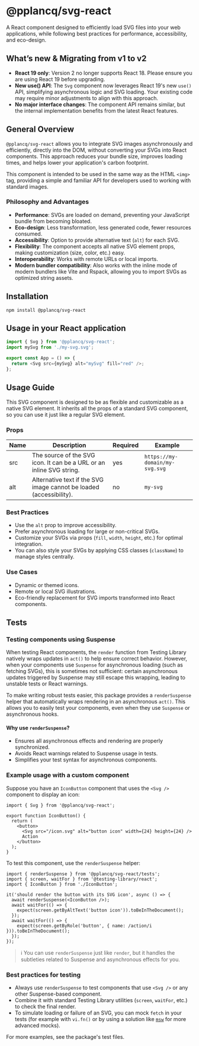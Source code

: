 # @pplancq/svg-react

A React component designed to efficiently load SVG files into your web applications,
while following best practices for performance, accessibility, and eco-design.

## What’s new & Migrating from v1 to v2

- **React 19 only**: Version 2 no longer supports React 18. Please ensure you are using React 19 before upgrading.
- **New use() API**: The `Svg` component now leverages React 19's new `use()` API, simplifying asynchronous logic and SVG loading. Your existing code may require minor adjustments to align with this approach.
- **No major interface changes**: The component API remains similar, but the internal implementation benefits from the latest React features.

## General Overview

`@pplancq/svg-react` allows you to integrate SVG images asynchronously and efficiently, directly into the DOM,
without converting your SVGs into React components. This approach reduces your bundle size, improves loading times,
and helps lower your application's carbon footprint.

This component is intended to be used in the same way as the HTML `<img>` tag, providing a simple and familiar API for developers used to working with standard images.

### Philosophy and Advantages

- **Performance**: SVGs are loaded on demand, preventing your JavaScript bundle from becoming bloated.
- **Eco-design**: Less transformation, less generated code, fewer resources consumed.
- **Accessibility**: Option to provide alternative text (`alt`) for each SVG.
- **Flexibility**: The component accepts all native SVG element props, making customization (size, color, etc.) easy.
- **Interoperability**: Works with remote URLs or local imports.
- **Modern bundler compatibility**: Also works with the inline mode of modern bundlers like Vite and Rspack,
  allowing you to import SVGs as optimized string assets.

## Installation

```shell
npm install @pplancq/svg-react
```

## Usage in your React application

```javascript
import { Svg } from '@pplancq/svg-react';
import mySvg from './my-svg.svg';

export const App = () => {
  return <Svg src={mySvg} alt="mySvg" fill="red" />;
};
```

## Usage Guide

This SVG component is designed to be as flexible and customizable as a native SVG element. It inherits all the props of a standard SVG component, so you can use it just like a regular SVG element.

### Props

<table>
  <thead>
    <tr>
      <th>Name</th>
      <th>Description</th>
      <th>Required</th>
      <th>Example</th>
    </tr>
  </thead>
  <tbody>
    <tr>
      <td>src</td>
      <td>The source of the SVG icon. It can be a URL or an inline SVG string.</td>
      <td>yes</td>
      <td>
        <code>https://my-domain/my-svg.svg</code>
      </td>
    </tr>
    <tr>
      <td>alt</td>
      <td>Alternative text if the SVG image cannot be loaded (accessibility).</td>
      <td>no</td>
      <td>
        <code>my-svg</code>
      </td>
    </tr>
  </tbody>
</table>

### Best Practices

- Use the `alt` prop to improve accessibility.
- Prefer asynchronous loading for large or non-critical SVGs.
- Customize your SVGs via props (`fill`, `width`, `height`, etc.) for optimal integration.
- You can also style your SVGs by applying CSS classes (`className`) to manage styles centrally.

### Use Cases

- Dynamic or themed icons.
- Remote or local SVG illustrations.
- Eco-friendly replacement for SVG imports transformed into React components.

## Tests

### Testing components using Suspense

When testing React components, the `render` function from Testing Library natively wraps updates in `act()` to help ensure correct behavior. However, when your components use `Suspense` for asynchronous loading (such as fetching SVGs), this is sometimes not sufficient: certain asynchronous updates triggered by Suspense may still escape this wrapping, leading to unstable tests or React warnings.

To make writing robust tests easier, this package provides a `renderSuspense` helper that automatically wraps rendering in an asynchronous `act()`. This allows you to easily test your components, even when they use `Suspense` or asynchronous hooks.

#### Why use `renderSuspense`?

- Ensures all asynchronous effects and rendering are properly synchronized.
- Avoids React warnings related to Suspense usage in tests.
- Simplifies your test syntax for asynchronous components.

### Example usage with a custom component

Suppose you have an `IconButton` component that uses the `<Svg />` component to display an icon:

```tsx
import { Svg } from '@pplancq/svg-react';

export function IconButton() {
  return (
    <button>
      <Svg src="/icon.svg" alt="button icon" width={24} height={24} />
      Action
    </button>
  );
}
```

To test this component, use the `renderSuspense` helper:

```tsx
import { renderSuspense } from '@pplancq/svg-react/tests';
import { screen, waitFor } from '@testing-library/react';
import { IconButton } from './IconButton';

it('should render the button with its SVG icon', async () => {
  await renderSuspense(<IconButton />);
  await waitFor(() => {
    expect(screen.getByAltText('button icon')).toBeInTheDocument();
  });
  await waitFor(() => {
    expect(screen.getByRole('button', { name: /action/i })).toBeInTheDocument();
  });
});
```

> ℹ️ You can use `renderSuspense` just like `render`, but it handles the subtleties related to Suspense and asynchronous effects for you.

### Best practices for testing

- Always use `renderSuspense` to test components that use `<Svg />` or any other Suspense-based component.
- Combine it with standard Testing Library utilities (`screen`, `waitFor`, etc.) to check the final render.
- To simulate loading or failure of an SVG, you can mock `fetch` in your tests (for example with `vi.fn()` or by using a solution like [`msw`](https://mswjs.io/) for more advanced mocks).

For more examples, see the package's test files.